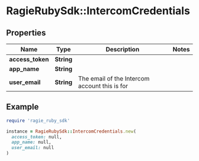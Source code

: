 # RagieRubySdk::IntercomCredentials

## Properties

| Name | Type | Description | Notes |
| ---- | ---- | ----------- | ----- |
| **access_token** | **String** |  |  |
| **app_name** | **String** |  |  |
| **user_email** | **String** | The email of the Intercom account this is for |  |

## Example

```ruby
require 'ragie_ruby_sdk'

instance = RagieRubySdk::IntercomCredentials.new(
  access_token: null,
  app_name: null,
  user_email: null
)
```

